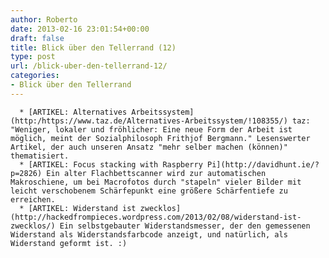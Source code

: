 ```yaml
---
author: Roberto
date: 2013-02-16 23:01:54+00:00
draft: false
title: Blick über den Tellerrand (12)
type: post
url: /blick-uber-den-tellerrand-12/
categories:
- Blick über den Tellerrand
---
```



	  * [ARTIKEL: Alternatives Arbeitssystem](http:/https://www.taz.de/Alternatives-Arbeitssystem/!108355/) taz: "Weniger, lokaler und fröhlicher: Eine neue Form der Arbeit ist möglich, meint der Sozialphilosoph Frithjof Bergmann." Lesenswerter Artikel, der auch unseren Ansatz "mehr selber machen (können)" thematisiert.
	  * [ARTIKEL: Focus stacking with Raspberry Pi](http://davidhunt.ie/?p=2826) Ein alter Flachbettscanner wird zur automatischen Makroschiene, um bei Macrofotos durch "stapeln" vieler Bilder mit leicht verschobenem Schärfepunkt eine größere Schärfentiefe zu erreichen.
	  * [ARTIKEL: Widerstand ist zwecklos](http://hackedfrompieces.wordpress.com/2013/02/08/widerstand-ist-zwecklos/) Ein selbstgebauter Widerstandsmesser, der den gemessenen Widerstand als Widerstandsfarbcode anzeigt, und natürlich, als Widerstand geformt ist. :)

